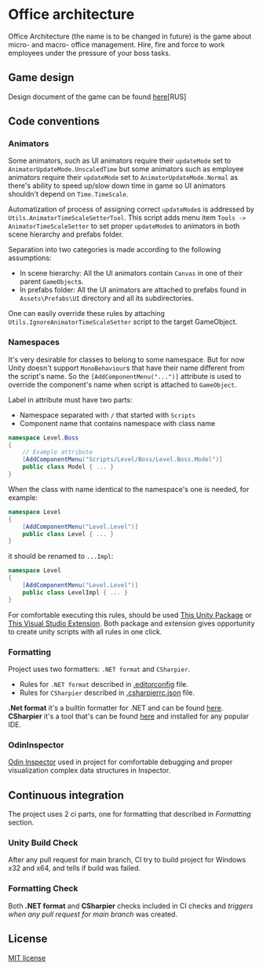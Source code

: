 # Office architecture

Office Architecture (the name is to be changed in future) is the game about micro- and macro- office management. Hire, fire and force to work employees under the pressure of your boss tasks.

## Game design

Design document of the game can be found [here](https://docs.google.com/document/d/1oU3gORNEXA_aJ2D055r1h3WZCSSdT0YQW9pyKb6h8tQ/edit?pli=1#heading=h.ds7p1dprpmt8)[RUS]

## Code conventions

### Animators

Some animators, such as UI animators require their `updateMode` set to `AnimatorUpdateMode.UnscaledTime` but some animators such as employee animators require their `updateMode` set to `AnimatorUpdateMode.Normal` as there's ability to speed up/slow down time in game so UI animators shouldn't depend on `Time.TimeScale`.

Automatization of process of assigning correct `updateMode`s is addressed by `Utils.AnimatorTimeScaleSetterTool`. This script adds menu item `Tools -> AnimatorTimeScaleSetter` to set proper `updateMode`s to animators in both scene hierarchy and prefabs folder.

Separation into two categories is made according to the following assumptions:
- In scene hierarchy: All the UI animators contain `Canvas` in one of their parent `GameObject`s.
- In prefabs folder: All the UI animators are attached to prefabs found in `Assets\Prefabs\UI` directory and all its subdirectories.

One can easily override these rules by attaching `Utils.IgnoreAnimatorTimeScaleSetter` script to the target GameObject.

### Namespaces

It's very desirable for classes to belong to some namespace. But for now Unity doesn't support `MonoBehaviour`s that have their name different from the script's name. So the `[AddComponentMenu("...")]` attribute is used to override the component's name when script is attached to `GameObject`.

Label in attribute must have two parts:
* Namespace separated with `/` that started with `Scripts`
* Component name that contains namespace with class name
```csharp
namespace Level.Boss
{
    // Example attribute
    [AddComponentMenu("Scripts/Level/Boss/Level.Boss.Model")]
    public class Model { ... }
}
``` 

When the class with name identical to the namespace's one is needed, for example:
```csharp
namespace Level
{
    [AddComponentMenu("Level.Level")]
    public class Level { ... }
}
```

it should be renamed to `...Impl`:
```csharp
namespace Level
{
    [AddComponentMenu("Level.Level")]
    public class LevelImpl { ... }
}
```

For comfortable executing this rules, should be used [This Unity Package](https://github.com/Kiuh/Item-Templates-For-Unity) or [This Visual Studio Extension](https://marketplace.visualstudio.com/items?itemName=nikolay-khimich.unity-class-template). Both package and extension gives opportunity to create unity scripts with all rules in one click. 

### Formatting

Project uses two formatters: `.NET format` and `CSharpier`.

- Rules for `.NET format` described in [.editorconfig](https://github.com/mertwole/miniature-happiness/blob/main/JamGame/.editorconfig) file.
- Rules for `CSharpier` described in [.csharpierrc.json](https://github.com/mertwole/miniature-happiness/blob/main/JamGame/.csharpierrc.json) file.

<b>.Net format</b> it's a builtin formatter for .NET and can be found [here](https://github.com/dotnet/format).\
<b>CSharpier</b> it's a tool that's can be found [here](https://csharpier.com/) and installed for any popular IDE.

### OdinInspector

[Odin Inspector](https://odininspector.com/) used in project for comfortable debugging and proper visualization complex data structures in Inspector.

## Continuous integration
The project uses 2 ci parts, one for formatting that described in *Formatting* section.

### Unity Build Check
After any pull request for main branch, CI try to build project for Windows x32 and x64, and tells if build was failed.

### Formatting Check
Both <b>.NET format</b> and <b>CSharpier</b> checks included in CI checks and *triggers when any pull request for main branch* was created.

## License

[MIT license](https://github.com/mertwole/miniature-happiness/blob/main/LICENSE)
